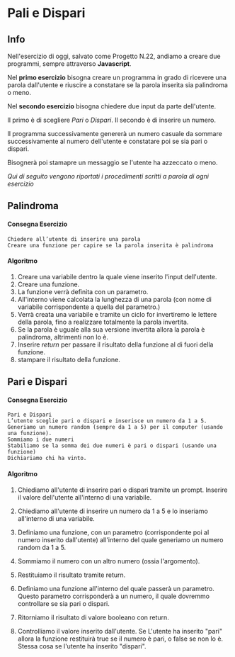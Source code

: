 # Pali e Dispari

## Info 

Nell'esercizio di oggi, salvato come Progetto N.22, andiamo a creare due programmi,
sempre attraverso **Javascript**.

Nel **primo esercizio** bisogna creare un programma in grado di ricevere una parola dall'utente
e riuscire a constatare se la parola inserita sia palindroma o meno.

Nel **secondo esercizio** bisogna chiedere due input da parte dell'utente.

Il primo è di scegliere *Pari* o *Dispari*. 
Il secondo è di inserire un numero.

Il programma successivamente genererà un numero casuale da sommare successivamente al numero dell'utente e constatare poi se sia pari o dispari.

Bisognerà poi stamapre un messaggio se l'utente ha azzeccato o meno.

*Qui di seguito vengono riportati i procedimenti scritti a parola di ogni esercizio*

## Palindroma

#### Consegna Esercizio

    Chiedere all’utente di inserire una parola
    Creare una funzione per capire se la parola inserita è palindroma

#### Algoritmo 

1. Creare una variabile dentro la quale viene inserito l'input dell'utente.
2. Creare una funzione.
3. La funzione verrà definita con un parametro.
4. All'interno viene calcolata la lunghezza di una parola (con nome di variabile corrispondente
a quella del parametro.)
5. Verrà creata una variabile e tramite un ciclo for invertiremo le lettere della parola, fino a realizzare totalmente la parola invertita.
6. Se la parola è uguale alla sua versione invertita allora la parola è palindroma, altrimenti non lo è.
7. Inserire *return* per passare il risultato  della funzione al di fuori della funzione.
8. stampare il risultato della funzione.

## Pari e Dispari

#### Consegna Esercizio

    Pari e Dispari
    L’utente sceglie pari o dispari e inserisce un numero da 1 a 5.
    Generiamo un numero random (sempre da 1 a 5) per il computer (usando una funzione).
    Sommiamo i due numeri
    Stabiliamo se la somma dei due numeri è pari o dispari (usando una funzione)
    Dichiariamo chi ha vinto.

#### Algoritmo

1. Chiediamo all'utente di inserire pari o dispari tramite un prompt. Inserire il valore dell'utente all'interno di una variabile.
2. Chiediamo all'utente di inserire un numero da 1 a 5 e lo inseriamo all'interno di una variabile.

3. Definiamo una funzione, con un parametro (corrispondente poi al numero inserito dall'utente) all'interno del quale generiamo un numero random da 1 a 5.
4. Sommiamo il numero con un altro numero (ossia l'argomento).
5. Restituiamo il risultato tramite return.

6. Definiamo una funzione all'interno del quale passerà un parametro.
Questo parametro corrisponderà a un numero, il quale dovremmo controllare se sia pari o dispari.
7. Ritorniamo il risultato di valore booleano con return.
8. Controlliamo il valore inserito dall'utente. Se L'utente ha inserito "pari" allora la funzione restituirà true se il numero è pari, o false se non lo è.
Stessa cosa se l'utente ha inserito "dispari".

